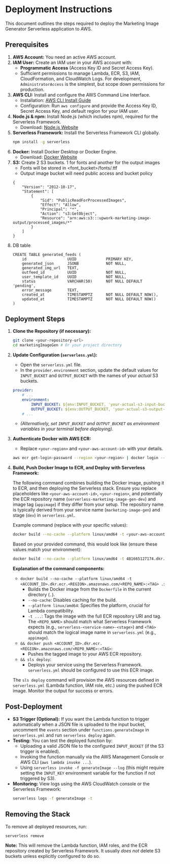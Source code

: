 # Deployment Instructions

This document outlines the steps required to deploy the Marketing Image Generator Serverless application to AWS.

## Prerequisites

1.  **AWS Account:** You need an active AWS account.
2.  **IAM User:** Create an IAM user in your AWS account with:
    -   **Programmatic Access** (Access Key ID and Secret Access Key).
    -   Sufficient permissions to manage Lambda, ECR, S3, IAM, CloudFormation, and CloudWatch Logs. For development, `AdministratorAccess` is the simplest, but scope down permissions for production.
3.  **AWS CLI:** Install and configure the AWS Command Line Interface.
    -   Installation: [AWS CLI Install Guide](https://docs.aws.amazon.com/cli/latest/userguide/getting-started-install.html)
    -   Configuration: Run `aws configure` and provide the Access Key ID, Secret Access Key, and default region for your IAM user.
4.  **Node.js & npm:** Install Node.js (which includes npm), required for the Serverless Framework.
    -   Download: [Node.js Website](https://nodejs.org/)
5.  **Serverless Framework:** Install the Serverless Framework CLI globally.
    ```bash
    npm install -g serverless
    ```
6.  **Docker:** Install Docker Desktop or Docker Engine.
    -   Download: [Docker Website](https://www.docker.com/products/docker-desktop/)
7. **S3:** Create 2 S3 buckets. 1 for fonts and another for the output images 
    - Fonts will be stored in <font_bucket>/fonts/<font-name>.ttf 
    - Output image bucket will need public access and bucket policy 
    ```
    {
        "Version": "2012-10-17",
        "Statement": [
            {
                "Sid": "PublicReadForProcessedImages",
                "Effect": "Allow",
                "Principal": "*",
                "Action": "s3:GetObject",
                "Resource": "arn:aws:s3:::upwork-marketing-image-output/processed_images/*"
            }
        ]
    }
    ```
8. DB table 
    ```
    CREATE TABLE generated_feeds (
        id                  UUID             PRIMARY KEY,
        generated_json      JSONB            NOT NULL,
        generated_img_url   TEXT,
        outfeed_id          UUID             NOT NULL,
        user_template_id    UUID             NOT NULL,
        status              VARCHAR(50)      NOT NULL DEFAULT 'pending',
        error_message       TEXT,
        created_at          TIMESTAMPTZ      NOT NULL DEFAULT NOW(),
        updated_at          TIMESTAMPTZ      NOT NULL DEFAULT NOW()
    )
    ```

## Deployment Steps

1.  **Clone the Repository (if necessary):**

    ```bash
    git clone <your-repository-url>
    cd marketingImageGen # Or your project directory
    ```

2.  **Update Configuration (`serverless.yml`):**

    -   Open the `serverless.yml` file.
    -   In the `provider.environment` section, update the default values for `INPUT_BUCKET` and `OUTPUT_BUCKET` with the names of your _actual_ S3 buckets.

    ```yaml
    provider:
        # ...
        environment:
            INPUT_BUCKET: ${env:INPUT_BUCKET, 'your-actual-s3-input-bucket'}
            OUTPUT_BUCKET: ${env:OUTPUT_BUCKET, 'your-actual-s3-output-bucket'}
        # ...
    ```

    -   _(Alternatively, set `INPUT_BUCKET` and `OUTPUT_BUCKET` as environment variables in your terminal before deploying)._

3.  **Authenticate Docker with AWS ECR:**

    -   Replace `<your-region>` and `<your-aws-account-id>` with your details.

    ```bash
    aws ecr get-login-password --region <your-region> | docker login --username AWS --password-stdin <your-aws-account-id>.dkr.ecr.<your-region>.amazonaws.com
    ```

5.  **Build, Push Docker Image to ECR, and Deploy with Serverless Framework:**

    The following command combines building the Docker image, pushing it to ECR, and then deploying the Serverless stack. 
    Ensure you replace placeholders like `<your-aws-account-id>`, `<your-region>`, and potentially the ECR repository name (`serverless-marketing-image-gen-dev`) and image tag (`appimage`) if they differ from your setup. The repository name is typically derived from your service name (`marketing-image-gen`) and stage (`dev`) in `serverless.yml`.

    Example command (replace with your specific values):
    ```bash
    docker build --no-cache --platform linux/amd64 -t <your-aws-account-id>.dkr.ecr.<your-region>.amazonaws.com/<your-ecr-repo-name>:<image-tag> . && docker push <your-aws-account-id>.dkr.ecr.<your-region>.amazonaws.com/<your-ecr-repo-name>:<image-tag> && sls deploy
    ```

    Based on your provided command, this would look like (ensure these values match your environment):
    ```bash
    docker build --no-cache --platform linux/amd64 -t 481665127174.dkr.ecr.ap-south-1.amazonaws.com/serverless-marketing-image-gen-dev:appimage . && docker push 481665127174.dkr.ecr.ap-south-1.amazonaws.com/serverless-marketing-image-gen-dev:appimage && sls deploy
    ```

    **Explanation of the command components:**
    *   `docker build --no-cache --platform linux/amd64 -t <ACCOUNT_ID>.dkr.ecr.<REGION>.amazonaws.com/<REPO_NAME>:<TAG> .`:
        *   Builds the Docker image from the `Dockerfile` in the current directory (`.`).
        *   `--no-cache`: Disables caching for the build.
        *   `--platform linux/amd64`: Specifies the platform, crucial for Lambda compatibility.
        *   `-t ...`: Tags the image with the full ECR repository URI and tag. The `<REPO_NAME>` should match what Serverless Framework expects (e.g., `serverless-<service-name>-<stage>`) and `<TAG>` should match the logical image name in `serverless.yml` (e.g., `appimage`).
    *   `&& docker push <ACCOUNT_ID>.dkr.ecr.<REGION>.amazonaws.com/<REPO_NAME>:<TAG>`:
        *   Pushes the tagged image to your AWS ECR repository.
    *   `&& sls deploy`:
        *   Deploys your service using the Serverless Framework. `serverless.yml` should be configured to use this ECR image.

    The `sls deploy` command will provision the AWS resources defined in `serverless.yml` (Lambda function, IAM role, etc.) using the pushed ECR image. Monitor the output for success or errors.

## Post-Deployment

-   **S3 Trigger (Optional):** If you want the Lambda function to trigger automatically when a JSON file is uploaded to the input bucket, uncomment the `events` section under `functions.generateImage` in `serverless.yml` and run `serverless deploy` again.
-   **Testing:** You can test the deployed function by:
    -   Uploading a valid JSON file to the configured `INPUT_BUCKET` (if the S3 trigger is enabled).
    -   Invoking the function manually via the AWS Management Console or AWS CLI (`aws lambda invoke ...`).
    -   Using `serverless invoke -f generateImage --log` (this might require setting the `INPUT_KEY` environment variable for the function if not triggered by S3).
-   **Monitoring:** View logs using the AWS CloudWatch console or the Serverless Framework:
    ```bash
    serverless logs -f generateImage -t
    ```

## Removing the Stack

To remove all deployed resources, run:

```bash
serverless remove
```

**Note:** This will remove the Lambda function, IAM roles, and the ECR repository created by Serverless Framework. It usually _does not_ delete S3 buckets unless explicitly configured to do so.
